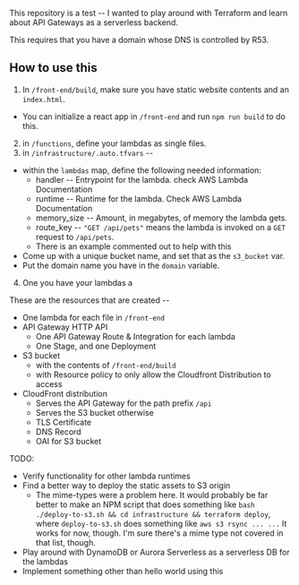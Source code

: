 This repository is a test -- I wanted to play around with Terraform and learn about API Gateways as a serverless backend.

This requires that you have a domain whose DNS is controlled by R53.

## How to use this
1. In `/front-end/build`, make sure you have static website contents and an `index.html`.
  - You can initialize a react app in `/front-end` and run `npm run build` to do this.
2. in `/functions`, define your lambdas as single files. 
3. in `/infrastructure/.auto.tfvars` --
  - within the `lambdas` map, define the following needed information:
    - handler -- Entrypoint for the lambda. check AWS Lambda Documentation
    - runtime -- Runtime for the lambda. Check AWS Lambda Documentation
    - memory_size -- Amount, in megabytes, of memory the lambda gets.
    - route_key -- `"GET /api/pets"` means the lambda is invoked on a `GET` request to `/api/pets`.
    - There is an example commented out to help with this
  - Come up with a unique bucket name, and set that as the `s3_bucket` var.
  - Put the domain name you have in the `domain` variable.
4. One you have your lambdas a


These are the resources that are created --
  - One lambda for each file in `/front-end`
  - API Gateway HTTP API
    - One API Gateway Route & Integration for each lambda
    - One Stage, and one Deployment
  - S3 bucket
    - with the contents of `/front-end/build`
    - with Resource policy to only allow the Cloudfront Distribution to access
  - CloudFront distribution
    - Serves the API Gateway for the path prefix `/api`
    - Serves the S3 bucket otherwise
    - TLS Certificate
    - DNS Record
    - OAI for S3 bucket


TODO:
  - Verify functionality for other lambda runtimes
  - Find a better way to deploy the static assets to S3 origin
    - The mime-types were a problem here. It would probably be far better to make an NPM script that does something like `bash ./deploy-to-s3.sh && cd infrastructure && terraform deploy`, where `deploy-to-s3.sh` does something like `aws s3 rsync ... ...` It works for now, though. I'm sure there's a mime type not covered in that list, though.
  - Play around with DynamoDB or Aurora Serverless as a serverless DB for the lambdas
  - Implement something other than hello world using this
